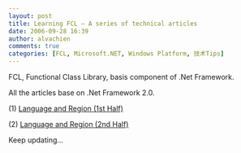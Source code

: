 ```yaml
---
layout: post
title: Learning FCL – A series of technical articles
date: 2006-09-28 16:39
author: alvachien
comments: true
categories: [FCL, Microsoft.NET, Windows Platform, 技术Tips]
---
```

FCL, Functional Class Library, basis component of .Net Framework.

All the articles base on .Net Framework 2.0.

(1) <a href="http://blog.csdn.net/alvachien/archive/2006/09/19/1249906.aspx">Language and Region (1st Half)</a>

(2) <a href="http://blog.csdn.net/alvachien/archive/2006/09/24/1272441.aspx">Language and Region (2nd Half)</a>

Keep updating...

